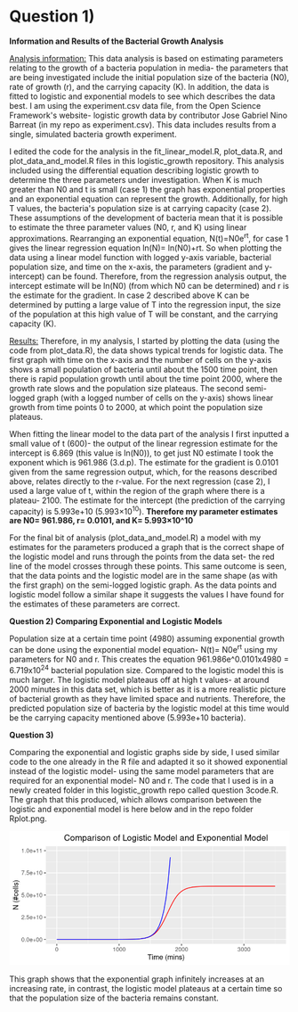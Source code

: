 # Question 1) 
**Information and Results of the Bacterial Growth Analysis**

<ins>Analysis information:</ins> This data analysis is based on estimating parameters relating to the growth of a bacteria population in media- the parameters that are being investigated include the initial population size of the bacteria (N0), rate of growth (r), and the carrying capacity (K). In addition, the data is fitted to logistic and exponential models to see which describes the data best. I am using the experiment.csv data file, from the Open Science Framework's website- logistic growth data by contributor Jose Gabriel Nino Barreat (in my repo as experiment.csv). This data includes results from a single, simulated bacteria growth experiment.

I edited the code for the analysis in the fit_linear_model.R, plot_data.R, and plot_data_and_model.R files in this logistic_growth repository. This analysis included using the differential equation describing logistic growth to determine the three parameters under investigation. When K is much greater than N0 and t is small (case 1) the graph has exponential properties and an exponential equation can represent the growth. Additionally, for high T values, the bacteria's population size is at carrying capacity (case 2). These assumptions of the development of bacteria mean that it is possible to estimate the three parameter values (N0, r, and K) using linear approximations. Rearranging an exponential equation, N(t)=N0e<sup>rt</sup>, for case 1 gives the linear regression equation ln(N)= ln(N0)+rt. So when plotting the data using a linear model function with logged y-axis variable, bacterial population size, and time on the x-axis, the parameters (gradient and y-intercept) can be found.  Therefore, from the regression analysis output, the intercept estimate will be ln(N0) (from which N0 can be determined) and r is the estimate for the gradient. In case 2 described above K can be determined by putting a large value of T into the regression input, the size of the population at this high value of T will be constant, and the carrying capacity (K). 

<ins>Results:</ins> Therefore, in my analysis, I started by plotting the data (using the code from plot_data.R), the data shows typical trends for logistic data. The first graph with time on the x-axis and  the number of cells on the y-axis shows a small population of bacteria until about the 1500 time point, then there is rapid population growth until about the time point 2000, where the growth rate slows and the population size plateaus. The second semi-logged graph (with a logged number of cells on the y-axis) shows linear growth from time points 0 to 2000, at which point the population size plateaus. 

When fitting the linear model to the data part of the analysis I first inputted a small value of t (600)- the output of the linear regression estimate for the intercept is 6.869 (this value is ln(N0)), to get just N0 estimate I took the exponent which is 961.986 (3.d.p). The estimate for the gradient is 0.0101 given from the same regression output, which, for the reasons described above, relates directly to the r-value. For the next regression (case 2), I used a large value of t, within the region of the graph where there is a plateau- 2100. The estimate for the intercept (the prediction of the carrying capacity) is 5.993e+10 (5.993×10<sup>10</sup>). **Therefore my parameter estimates are N0= 961.986, r= 0.0101, and K= 5.993×10^10**

For the final bit of analysis (plot_data_and_model.R) a model with my estimates for the parameters produced a graph that is the correct shape of the logistic model and runs through the points from the data set- the red line of the model crosses through these points. This same outcome is seen, that the data points and the logistic model are in the same shape (as with the first graph) on the semi-logged logistic graph. As the data points and logistic model follow a similar shape it suggests the values I have found for the estimates of these parameters are correct.

**Question 2) Comparing Exponential and Logistic Models**

Population size at a certain time point (4980) assuming exponential growth can be done using the exponential model equation- N(t)= N0e<sup>rt</sup> using my parameters for N0 and r. This creates the equation 961.986e^0.0101x4980 = 6.719x10<sup>24</sup> bacterial population size. Compared to the logistic model this is much larger. The logistic model plateaus off at high t values- at around 2000 minutes in this data set, which is better as it is a more realistic picture of bacterial growth as they have limited space and nutrients. Therefore, the predicted population size of bacteria by the logistic model at this time would be the carrying capacity mentioned above (5.993e+10 bacteria). 

**Question 3)**

Comparing the exponential and logistic graphs side by side, I used similar code to the one already in the R file and adapted it so it showed exponential instead of the logistic model- using the same model parameters that are required for an exponential model- N0 and r. The code that I used is in a newly created folder in this logistic_growth repo called question 3code.R. The graph that this produced, which allows comparison between the logistic and exponential model is here below and in the repo folder Rplot.png.

 <p align="center">
     <img src="https://github.com/Cat13-beep/logistic_growth/blob/main/Rplot.png" width"200" height"100">
  </p>

This graph shows that the exponential graph infinitely increases at an increasing rate, in contrast, the logistic model plateaus at a certain time so that the population size of the bacteria remains constant. 
